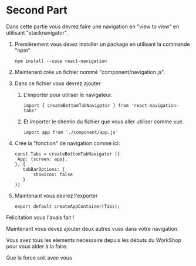 # Second Part

Dans cette partie vous devrez faire une navigation en "view to view" en utilisant "stacknavigator".

1) Premièrement vous devez installer un package en utilisant la commande "npm".

   ```
   npm install --save react-navigation
   ```
   
2) Maintenant crée un fichier nommé "component/navigation.js".

3) Dans ce fichier vous devrez ajouter
    1) L'importer pour utiliser le navigateur.
    
       ```
       import { createBottomTabNavigator } from 'react-navigation-tabs'
       ```
      
    2) Et importer le chemin du fichier que vous aller utiliser comme vue.
    
       ```
       import app from './component/app.js'
       ```
      
4) Crée la "fonction" de navigation comme ici:

   ```
   const Tabs = createBottomTabNavigator ({
    App: {screen: app},
   }, {
      tabBarOptions: {
          showIcon: false
      }
   })
   ```
   
 5) Maintenant vous devrez l'exporter
 
    ```
    export default createAppContainer(Tabs);
    ```
    
 Felicitation vous l'avais fait ! 
 
 Maintenant vous devez ajouter deux autres vues dans votre navigation. 
 
 Vous avez tous les elements necessaire depuis les débuts du WorkShop pour vous aider à la faire.

 Que la force soit avec vous 
